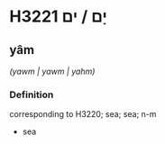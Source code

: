 # H3221 יָם / ים

## yâm

_(yawm | yawm | yahm)_

### Definition

corresponding to H3220; sea; sea; n-m

- sea
